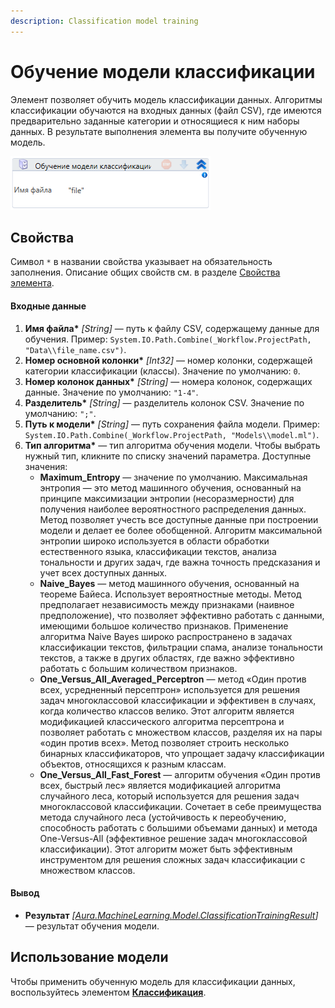 ```yaml
---
description: Classification model training
---
```


# Обучение модели классификации

Элемент позволяет обучить модель классификации данных. Алгоритмы классификации обучаются на входных данных (файл CSV), где имеются предварительно заданные категории и относящиеся к ним наборы данных. В результате выполнения элемента вы получите обученную модель.

![](<../../../.gitbook/assets/image (181).png>)


## Свойства
Символ `*` в названии свойства указывает на обязательность заполнения. Описание общих свойств см. в разделе [Свойства элемента](https://docs.primo-rpa.ru/primo-rpa/primo-studio/process/elements#svoistva-elementa).

#### Входные данные

1. **Имя файла\*** *[String]* — путь к файлу CSV, содержащему данные для обучения. Пример: `System.IO.Path.Combine(_Workflow.ProjectPath, "Data\\file_name.csv")`.
2. **Номер основной колонки\*** *[Int32]* — номер колонки, содержащей категории классификации (классы). Значение по умолчанию: `0`.
3. **Номер колонок данных\*** *[String]* —  номера колонок, содержащих данные. Значение по умолчанию: `"1-4"`.
4. **Разделитель\*** *[String]* — разделитель колонок CSV. Значение по умолчанию: `";"`.
5. **Путь к модели\*** *[String]* — путь сохранения файла модели. Пример: `System.IO.Path.Combine(_Workflow.ProjectPath, "Models\\model.ml")`.
6. **Тип алгоритма\*** — тип алгоритма обучения модели. Чтобы выбрать нужный тип, кликните по списку значений параметра. Доступные значения:
   * **Maximum_Entropy** — значение по умолчанию. Максимальная энтропия — это метод машинного обучения, основанный на принципе максимизации энтропии (несоразмерности) для получения наиболее вероятностного распределения данных. Метод позволяет учесть все доступные данные при построении модели и делает ее более обобщенной. Алгоритм максимальной энтропии широко используется в области обработки естественного языка, классификации текстов, анализа тональности и других задач, где важна точность предсказания и учет всех доступных данных.
   * **Naive_Bayes** — метод машинного обучения, основанный на теореме Байеса. Использует вероятностные методы. Метод предполагает независимость между признаками (наивное предположение), что позволяет эффективно работать с данными, имеющими большое количество признаков. Применение алгоритма Naive Bayes широко распространено в задачах классификации текстов, фильтрации спама, анализе тональности текстов, а также в других областях, где важно эффективно работать с большим количеством признаков.
   * **One_Versus_All_Averaged_Perceptron** — метод «Один против всех, усредненный персептрон» используется для решения задач многоклассовой классификации и эффективен в случаях, когда количество классов велико. Этот алгоритм является модификацией классического алгоритма персептрона и позволяет работать с множеством классов, разделяя их на пары «один против всех». Метод позволяет строить несколько бинарных классификаторов, что упрощает задачу классификации объектов, относящихся к разным классам.
   * **One_Versus_All_Fast_Forest** — алгоритм обучения «Один против всех, быстрый лес» является модификацией алгоритма случайного леса, который используется для решения задач многоклассовой классификации. Сочетает в себе преимущества метода случайного леса (устойчивость к переобучению, способность работать с большими объемами данных) и метода One-Versus-All (эффективное решение задач многоклассовой классификации). Этот алгоритм может быть эффективным инструментом для решения сложных задач классификации с множеством классов.

#### Вывод

* **Результат** *[[Aura.MachineLearning.Model.ClassificationTrainingResult](https://docs.primo-rpa.ru/primo-rpa/g_elements/el_extra/els_machine_learning/datatypes/classificationtrainingresult)]* — результат обучения модели.

## Использование модели

Чтобы применить обученную модель для классификации данных, воспользуйтесь элементом [**Классификация**](https://docs.primo-rpa.ru/primo-rpa/g_elements/el_extra/els_machine_learning/el_classification).

